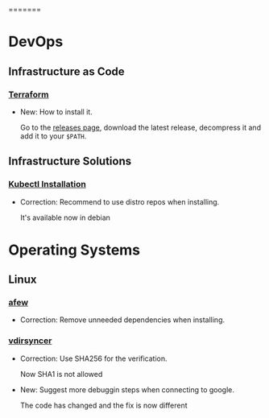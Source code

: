 =======
# DevOps

## Infrastructure as Code

### [Terraform](terraform.md)

* New: How to install it.

    Go to the [releases page](https://github.com/hashicorp/terraform/releases), download the latest release, decompress it and add it to your `$PATH`.
    

## Infrastructure Solutions

### [Kubectl Installation](kubectl_installation.md)

* Correction: Recommend to use distro repos when installing.

    It's available now in debian
    

# Operating Systems

## Linux

### [afew](afew.md)

* Correction: Remove unneeded dependencies when installing.

### [vdirsyncer](vdirsyncer.md)

* Correction: Use SHA256 for the verification.

    Now SHA1 is not allowed

* New: Suggest more debuggin steps when connecting to google.

    The code has changed and the fix is now different
